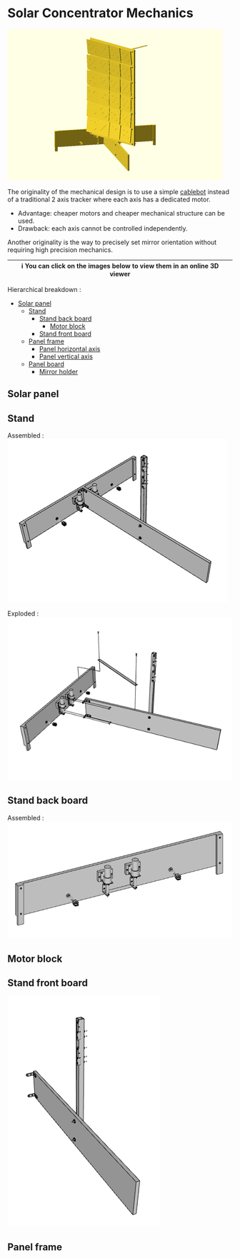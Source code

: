 # Solar Concentrator Mechanics

![Solar panel animation](generated/solar_panel.gif)

The originality of the mechanical design is to use a simple [cablebot](https://en.wikipedia.org/wiki/Cable_robots) instead
of a traditional 2 axis tracker where each axis has a dedicated motor.
* Advantage: cheaper motors and cheaper mechanical structure can be used.
* Drawback: each axis cannot be controlled independently.

Another originality is the way to precisely set mirror orientation without
requiring high precision mechanics.

| :information_source: You can click on the images below to view them in an online 3D viewer |
|--------------------------------------------------------------------------------------------|

Hierarchical breakdown :

- [Solar panel](#solar-panel)
    - [Stand](#stand)
        - [Stand back board](#stand-back-board)
            - [Motor block](#motor-block)
        - [Stand front board](#stand-front-board)
    - [Panel frame](#panel-frame)
        - [Panel horizontal axis](#panel-horizontal-axis)
        - [Panel vertical axis](#panel-vertical-axis)
    - [Panel board](#panel-board)
        - [Mirror holder](#mirror-holder)


## Solar panel

## Stand

Assembled :<br>
![Stand](generated/stand.png)<br>

Exploded :<br>
![Stand](generated/stand_exploded.png)<br>

## Stand back board

Assembled :<br>
[![Stand back board](generated/stand_back_board.png)](https://remipch.github.io/test_website/view_3d.html?model=stand_back_board)

## Motor block

## Stand front board

![Stand front board](generated/stand_front_board.png)

## Panel frame
